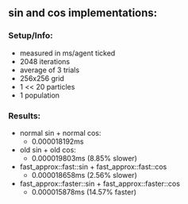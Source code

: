 ## sin and cos implementations:
### Setup/Info:
- measured in ms/agent ticked
- 2048 iterations
- average of 3 trials
- 256x256 grid
- 1 << 20 particles
- 1 population
### Results:
- normal sin + normal cos: 
    - 0.000018192ms
- old sin + old cos:
    - 0.000019803ms (8.85% slower)
- fast_approx::fast::sin + fast_approx::fast::cos
    - 0.000018658ms (2.56% slower)
- fast_approx::faster::sin + fast_approx::faster::cos
    - 0.000015878ms (14.57% faster)
